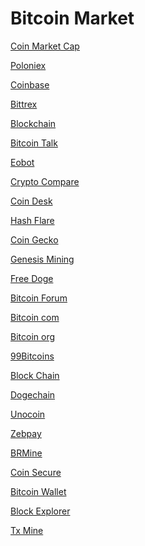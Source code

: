 # Bitcoin Market

<a href="https://coinmarketcap.com/">Coin Market Cap</a>

<a href="https://poloniex.com/">Poloniex</a>

<a href="https://www.coinbase.com/">Coinbase</a>

<a href="https://bittrex.com/">Bittrex</a>

<a href="https://blockchain.info/">Blockchain</a>

<a href="https://bitcointalk.org/">Bitcoin Talk</a>

<a href="https://www.eobot.com/">Eobot</a>

<a href="https://www.cryptocompare.com/">Crypto Compare</a>

<a href="http://www.coindesk.com/price/">Coin Desk</a>

<a href="https://hashflare.io/">Hash Flare</a>

<a href="https://www.coingecko.com/en">Coin Gecko</a>

<a href="https://www.genesis-mining.com/">Genesis Mining</a>

<a href="https://freedoge.co.in/">Free Doge</a>

<a href="https://forum.bitcoin.com/">Bitcoin Forum</a>

<a href="https://www.bitcoin.com/">Bitcoin com</a>

<a href="https://bitcoin.org/en/">Bitcoin org</a>

<a href="https://99bitcoins.com/">99Bitcoins</a>

<a href="https://www.blockchain.com/">Block Chain</a>

<a href="https://my.dogechain.info/#/overview">Dogechain</a>

<a href="https://www.unocoin.com/">Unocoin</a>

<a href="https://www.zebpay.com/">Zebpay</a>

<a href="http://brmine.net/">BRMine</a>

<a href="https://coinsecure.in/">Coin Secure</a>

<a href="https://bitcoinwallet.com/">Bitcoin Wallet</a>

<a href="https://blockexplorer.com/">Block Explorer</a>

<a href="http://txmine.com/">Tx Mine</a>
